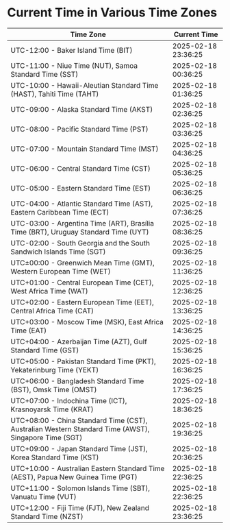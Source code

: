 # Current Time in Various Time Zones

| Time Zone | Current Time |
|-----------|--------------|
| UTC-12:00 - Baker Island Time (BIT) | 2025-02-18 23:36:25 |
| UTC-11:00 - Niue Time (NUT), Samoa Standard Time (SST) | 2025-02-18 00:36:25 |
| UTC-10:00 - Hawaii-Aleutian Standard Time (HAST), Tahiti Time (TAHT) | 2025-02-18 01:36:25 |
| UTC-09:00 - Alaska Standard Time (AKST) | 2025-02-18 02:36:25 |
| UTC-08:00 - Pacific Standard Time (PST) | 2025-02-18 03:36:25 |
| UTC-07:00 - Mountain Standard Time (MST) | 2025-02-18 04:36:25 |
| UTC-06:00 - Central Standard Time (CST) | 2025-02-18 05:36:25 |
| UTC-05:00 - Eastern Standard Time (EST) | 2025-02-18 06:36:25 |
| UTC-04:00 - Atlantic Standard Time (AST), Eastern Caribbean Time (ECT) | 2025-02-18 07:36:25 |
| UTC-03:00 - Argentina Time (ART), Brasília Time (BRT), Uruguay Standard Time (UYT) | 2025-02-18 08:36:25 |
| UTC-02:00 - South Georgia and the South Sandwich Islands Time (SGT) | 2025-02-18 09:36:25 |
| UTC±00:00 - Greenwich Mean Time (GMT), Western European Time (WET) | 2025-02-18 11:36:25 |
| UTC+01:00 - Central European Time (CET), West Africa Time (WAT) | 2025-02-18 12:36:25 |
| UTC+02:00 - Eastern European Time (EET), Central Africa Time (CAT) | 2025-02-18 13:36:25 |
| UTC+03:00 - Moscow Time (MSK), East Africa Time (EAT) | 2025-02-18 14:36:25 |
| UTC+04:00 - Azerbaijan Time (AZT), Gulf Standard Time (GST) | 2025-02-18 15:36:25 |
| UTC+05:00 - Pakistan Standard Time (PKT), Yekaterinburg Time (YEKT) | 2025-02-18 16:36:25 |
| UTC+06:00 - Bangladesh Standard Time (BST), Omsk Time (OMST) | 2025-02-18 17:36:25 |
| UTC+07:00 - Indochina Time (ICT), Krasnoyarsk Time (KRAT) | 2025-02-18 18:36:25 |
| UTC+08:00 - China Standard Time (CST), Australian Western Standard Time (AWST), Singapore Time (SGT) | 2025-02-18 19:36:25 |
| UTC+09:00 - Japan Standard Time (JST), Korea Standard Time (KST) | 2025-02-18 20:36:25 |
| UTC+10:00 - Australian Eastern Standard Time (AEST), Papua New Guinea Time (PGT) | 2025-02-18 22:36:25 |
| UTC+11:00 - Solomon Islands Time (SBT), Vanuatu Time (VUT) | 2025-02-18 22:36:25 |
| UTC+12:00 - Fiji Time (FJT), New Zealand Standard Time (NZST) | 2025-02-18 23:36:25 |
